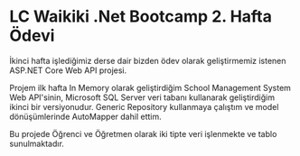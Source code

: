 # LC Waikiki .Net Bootcamp 2. Hafta Ödevi
İkinci hafta işlediğimiz derse dair bizden ödev olarak geliştirmemiz istenen ASP.NET Core Web API projesi.

Projem ilk hafta In Memory olarak geliştirdiğim School Management System Web API'sinin, Microsoft SQL Server veri tabanı kullanarak geliştirdiğim ikinci bir versiyonudur. Generic Repository kullanmaya çalıştım ve model dönüşümlerinde AutoMapper dahil ettim.

Bu projede Öğrenci ve Öğretmen olarak iki tipte veri işlenmekte ve tablo sunulmaktadır.
